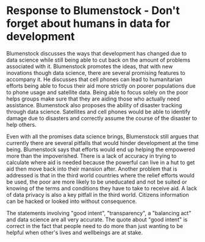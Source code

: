 # Response to Blumenstock - Don't forget about humans in data for development

  Blumenstock discusses the ways that development has changed due to data science while still being able to cut back on the amount of problems associated with it. Blumenstock promotes the ideas, that with new inovations though data science, there are several promising features to accompany it. He discusses that cell phones can lead to humanitarian efforts being able to focus their aid more strictly on poorer populations due to phone usage and satellite data. Being able to focus solely on the poor helps groups make sure that they are aiding those who actually need assistance. Blumenstock also proposes the ability of disaster tracking through data science. Satellites and cell phones would be able to identify damage due to disasters and correctly assume the course of the disaster to help others.
 
 Even with all the promises data science brings, Blumenstock still argues that currently there are several pitfalls that would hinder development at the time being. Blumenstock says that efforts would end up helping the empowered more than the impoverished. There is a lack of accuracy in trying to calculate where aid is needed because the powerful can live in a hut to get aid then move back into their mansion after. Another problem that is addressed is that in the third world countries where the relief efforts would be used, the poor are more likely to be uneducated and not be suited or knowing of the terms and conditions they have to take to receive aid. A lack of data privacy is also a key pitfall in the third world. Citizens information can be hacked or looked into without consequence.
 
 The statements involving "good intent", "transparency", a "balancing act" and data science are all very accurate. The quote about "good intent" is correct in the fact that people need to do more than just wanting to be helpful when other's lives and wellbeings are at stake.  
